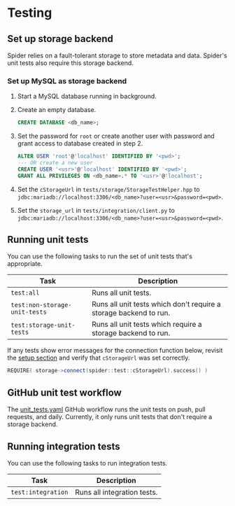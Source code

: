 # Testing

## Set up storage backend

Spider relies on a fault-tolerant storage to store metadata and data. Spider's unit tests also
require this storage backend.

### Set up MySQL as storage backend

1. Start a MySQL database running in background.
2. Create an empty database.
   ```sql
   CREATE DATABASE <db_name>;
   ```
3. Set the password for `root` or create another user with password and grant access to database
   created in step 2.
   ```sql
   ALTER USER 'root'@'localhost' IDENTIFIED BY '<pwd>';
   --- OR create a new user
   CREATE USER '<usr>'@'localhost' IDENTIFIED BY '<pwd>';
   GRANT ALL PRIVILEGES ON <db_name>.* TO '<usr>'@'localhost';
   ```
4. Set the `cStorageUrl` in `tests/storage/StorageTestHelper.hpp` to
   `jdbc:mariadb://localhost:3306/<db_name>?user=<usr>&password=<pwd>`.

5. Set the `storage_url` in `tests/integration/client.py` to
   `jdbc:mariadb://localhost:3306/<db_name>?user=<usr>&password=<pwd>`.

## Running unit tests

You can use the following tasks to run the set of unit tests that's appropriate.

| Task                          | Description                                                       |
|-------------------------------|-------------------------------------------------------------------|
| `test:all`                    | Runs all unit tests.                                              |
| `test:non-storage-unit-tests` | Runs all unit tests which don't require a storage backend to run. |
| `test:storage-unit-tests`     | Runs all unit tests which require a storage backend to run.       |

If any tests show error messages for the connection function below, revisit the
[setup section](#set-up-mysql-as-storage-backend) and verify that `cStorageUrl` was set correctly.

```c++
REQUIRE( storage->connect(spider::test::cStorageUrl).success() )
```

## GitHub unit test workflow

The [unit_tests.yaml][gh-workflow-unit-tests] GitHub workflow runs the unit tests on push,
pull requests, and daily. Currently, it only runs unit tests that don't require a storage backend.

## Running integration tests

You can use the following tasks to run integration tests.

| Task                          | Description                                                       |
|-------------------------------|-------------------------------------------------------------------|
| `test:integration`            | Runs all integration tests.                                       |


[gh-workflow-unit-tests]: https://github.com/y-scope/spider/blob/main/.github/workflows/unit-tests.yaml

